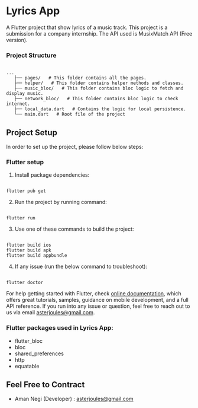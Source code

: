 # Lyrics App

A Flutter project that show lyrics of a music track. This project is a submission for a company internship. The API used is MusixMatch API (Free version).

### Project Structure

``` 

...
   ├── pages/   # This folder contains all the pages.
   ├── helper/   # This folder contains helper methods and classes.
   ├── music_bloc/   # This folder contains bloc logic to fetch and display music.
   ├── network_bloc/   # This folder contains bloc logic to check internet.
   ├── local_data.dart   # Contains the logic for local persistence. 
   └── main.dart   # Root file of the project
```


## Project Setup

In order to set up the project, please follow below steps:

### Flutter setup

1. Install package dependencies:

``` 

flutter pub get
```


2. Run the project by running command:

``` 

flutter run
```

3. Use one of these commands to build the project:

``` 

flutter build ios
flutter build apk
flutter build appbundle
```

4. If any issue (run the below command to troubleshoot):

``` 

flutter doctor
```

For help getting started with Flutter, check [online documentation](https://flutter.dev/docs), which offers great tutorials, samples, guidance on mobile development, and a full API reference. If you run into any issue or question, feel free to reach out to us via email asterjoules@gmail.com.


### Flutter packages used in Lyrics App:

*  flutter_bloc
*  bloc 
*  shared_preferences 
*  http 
*  equatable 

## Feel Free to Contract

* Aman Negi (Developer) : asterjoules@gmail.com

